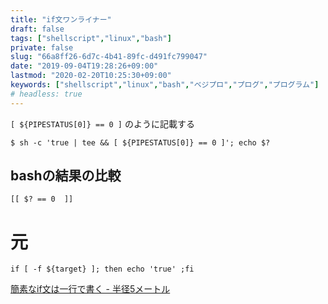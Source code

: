 ```yaml
---
title: "if文ワンライナー"
draft: false
tags: ["shellscript","linux","bash"]
private: false
slug: "66a8ff26-6d7c-4b41-89fc-d491fc799047"
date: "2019-09-04T19:28:26+09:00"
lastmod: "2020-02-20T10:25:30+09:00"
keywords: ["shellscript","linux","bash","ベジプロ","プログ","プログラム"]
# headless: true
---
```


`[ ${PIPESTATUS[0]} == 0 ]` のように記載する

```sh:e.g.
$ sh -c 'true | tee && [ ${PIPESTATUS[0]} == 0 ]'; echo $?
```

## bashの結果の比較
`[[ $? == 0  ]]`

# 元

`if [ -f ${target} ]; then echo 'true' ;fi`

[簡素なif文は一行で書く - 半径5メートル](https://srkzhr.hatenadiary.org/entry/20080201/1201833497)
